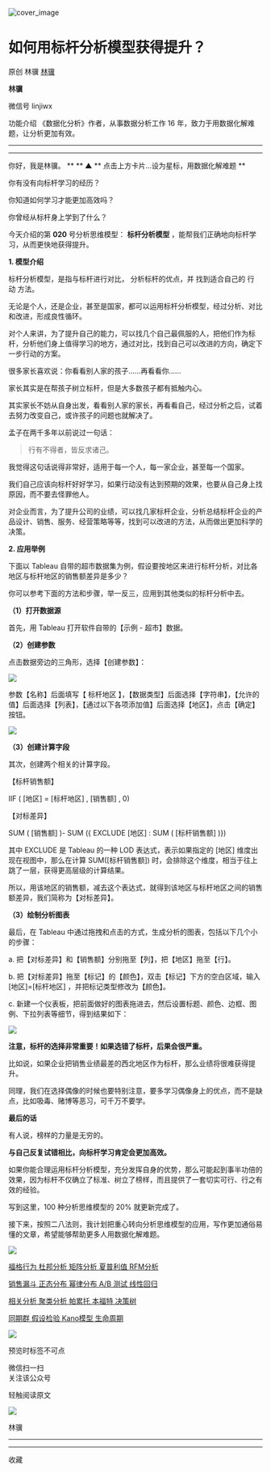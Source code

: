 ![cover_image](https://mmbiz.qlogo.cn/mmbiz_jpg/giaycic3UNwo3CS9iaUGdQRibMviblGQ4NGswgIfKqSuQtr0xwCxYZy5uLngx3SZbKUHl3312Sl80icUdCCV2y2DibjHg/0?wx_fmt=jpeg)

#  如何用标杆分析模型获得提升？

原创  林骥  [ 林骥 ](javascript:void\(0\);)

**林骥**

微信号  linjiwx

功能介绍  《数据化分析》作者，从事数据分析工作 16 年，致力于用数据化解难题，让分析更加有效。

__ __

__ _ _ _ _

你好，我是林骥。  ** ** ▲  ** 点击上方卡片...设为星标，用数据化解难题  **

你有没有向标杆学习的经历？

你知道如何学习才能更加高效吗？

你曾经从标杆身上学到了什么？

今天介绍的第 **020** 号分析思维模型： **标杆分析模型** ，能帮我们正确地向标杆学习，从而更快地获得提升。

**1\. 模型介绍**

标杆分析模型，是指与标杆进行对比，  分析标杆的优点，并  找到适合自己的  行  动  方法。

无论是个人，还是企业，甚至是国家，都可以运用标杆分析模型，经过分析、对比和改进，形成良性循环。

对个人来讲，为了提升自己的能力，可以找几个自己最佩服的人，把他们作为标杆，分析他们身上值得学习的地方，通过对比，找到自己可以改进的方向，确定下一步行动的方案。

很多家长喜欢说：你看看别人家的孩子……再看看你……

家长其实是在帮孩子树立标杆，但是大多数孩子都有抵触内心。

其实家长不妨从自身出发，看看别人家的家长，再看看自己，经过分析之后，试着去努力改变自己，或许孩子的问题也就解决了。

孟子在两千多年以前说过一句话：

> 行有不得者，皆反求诸己。

我觉得这句话说得非常好，适用于每一个人，每一家企业，甚至每一个国家。

我们自己应该向标杆好好学习，如果行动没有达到预期的效果，也要从自己身上找原因，而不要去怪罪他人。

对企业而言，为了提升公司的业绩，可以找几家标杆企业，分析总结标杆企业的产品设计、销售、服务、经营策略等等，找到可以改进的方法，从而做出更加科学的决策。

**2\. 应用举例**

下面以 Tableau 自带的超市数据集为例，假设要按地区来进行标杆分析，对比各地区与标杆地区的销售额差异是多少？

你可以参考下面的方法和步骤，举一反三，应用到其他类似的标杆分析中去。

**（1）打开数据源**

首先，用 Tableau 打开软件自带的【示例 - 超市】数据。

**（2）创建参数**

点击数据旁边的三角形，选择【创建参数】：

![](https://mmbiz.qpic.cn/mmbiz_png/giaycic3UNwo3CS9iaUGdQRibMviblGQ4NGswp6W0gm4ibWnDPPvJYfib5Z0AbgmX6t2a3YdSoFCudLggfL4icd5HrS4icg/640?wx_fmt=png)

参数【名称】后面填写【  标杆地区
】，【数据类型】后面选择【字符串】，【允许的值】后面选择【列表】，【通过以下各项添加值】后面选择【地区】，点击【确定】按钮。  

![](https://mmbiz.qpic.cn/mmbiz_png/giaycic3UNwo3CS9iaUGdQRibMviblGQ4NGswEsKAezEqAtcI96J2vQHHWpibziaWjwLNwn1mBics5lSlqiclQURSHMLl7A/640?wx_fmt=png)

**（3）创建计算字段**  

其次，创建两个相关的计算字段。

【标杆销售额】

IIF  (  [地区]  =  [标杆地区]  ,  [销售额]  , 0)

【对标差异】

SUM  (  [销售额]  )-  SUM  ({  EXCLUDE  [地区]  :  SUM  (  [标杆销售额]  )})

其中 EXCLUDE 是 Tableau 的一种 LOD 表达式，表示如果指定的 [地区] 维度出现在视图中，那么在计算 SUM([标杆销售额])
时，会排除这个维度，相当于往上跳了一层，获得更高层级的计算结果。

所以，用该地区的销售额，减去这个表达式，就得到该地区与标杆地区之间的销售额差异，我们简称为【对标差异】。

**（3）绘制分析图表**

最后，在 Tableau 中通过拖拽和点击的方式，生成分析的图表，包括以下几个小的步骤：

a. 把【对标差异】和【销售额】分别拖至【列】，把【地区】拖至【行】。

b. 把【对标差异】拖至【标记】的【颜色】，双击【标记】下方的空白区域，输入 [地区]=[标杆地区] ，并把标记类型修改为【颜色】。

c. 新建一个仪表板，把前面做好的图表拖进去，然后设置标题、颜色、边框、图例、下拉列表等细节，得到结果如下：

![](https://mmbiz.qpic.cn/mmbiz_png/giaycic3UNwo3CS9iaUGdQRibMviblGQ4NGswcOrXHsWYS4ynBfIzJKGu5e3l1ESLxv6MoljOpPoNPE4WicwRRRTVm1A/640?wx_fmt=png)

**注意，标杆的选择非常重要！如果选错了标杆，后果会很严重。**  

比如说，如果企业把销售业绩最差的西北地区作为标杆，那么业绩将很难获得提升。

同理，我们在选择偶像的时候也要特别注意，要多学习偶像身上的优点，而不是缺点，比如吸毒、赌博等恶习，可千万不要学。

**最后的话**

有人说，榜样的力量是无穷的。

**与自己反复试错相比，向标杆学习肯定会更加高效。**

如果你能合理运用标杆分析模型，充分发挥自身的优势，那么可能起到事半功倍的效果，因为标杆不仅确立了标准、树立了榜样，而且提供了一套切实可行、行之有效的经验。

写到这里，100 种分析思维模型的 20% 就更新完成了。

接下来，按照二八法则，我计划把重心转向分析思维模型的应用，写作更加通俗易懂的文章，希望能够帮助更多人用数据化解难题。

![](https://mmbiz.qpic.cn/mmbiz_gif/n0NOdjkypXiccrnz7SvRYPwwblnYyZU2xHfzEt8V1LXPK6ibrQ9BaQ2YH7ZFx3CbYkgXbZeuPUc6PNrA57Fu2y8Q/640?wx_fmt=gif)

[ 福格行为
](https://mp.weixin.qq.com/s?__biz=MzA4ODE2OTIxMw==&mid=2653477258&idx=1&sn=b55e3f648f903eec82177e78494e1f5f&scene=21#wechat_redirect
"福格行为") [ 杜邦分析
](https://mp.weixin.qq.com/s?__biz=MzA4ODE2OTIxMw==&mid=2653477282&idx=1&sn=3507ad55727800c2c0a2089665a61634&scene=21#wechat_redirect
"杜邦分析") [ 矩阵分析
](https://mp.weixin.qq.com/s?__biz=MzA4ODE2OTIxMw==&mid=2653477299&idx=1&sn=cdb2c2f2f7ac510f8de918f7dfca7b8c&scene=21#wechat_redirect
"矩阵分析") [ 夏普利值
](https://mp.weixin.qq.com/s?__biz=MzA4ODE2OTIxMw==&mid=2653477319&idx=1&sn=a5e8945da69db7cd14e76173694fbc73&scene=21#wechat_redirect
"夏普利值") [ RFM分析
](https://mp.weixin.qq.com/s?__biz=MzA4ODE2OTIxMw==&mid=2653477360&idx=1&sn=be2c4457318600fd9b5702c061c63672&scene=21#wechat_redirect
"RFM分析")

[ 销售漏斗
](https://mp.weixin.qq.com/s?__biz=MzA4ODE2OTIxMw==&mid=2653477417&idx=1&sn=f12ee0f36a8b459060dcb517088b22d8&scene=21#wechat_redirect
"销售漏斗") [ 正态分布
](https://mp.weixin.qq.com/s?__biz=MzA4ODE2OTIxMw==&mid=2653477503&idx=1&sn=49d9b1e1355358a85a3ae15198ff2757&scene=21#wechat_redirect
"正态分布") [ 幂律分布
](https://mp.weixin.qq.com/s?__biz=MzA4ODE2OTIxMw==&mid=2653477556&idx=1&sn=d2642afe4a49f020d73cc73b07b075a1&scene=21#wechat_redirect
"幂律分布") [ A/B 测试
](https://mp.weixin.qq.com/s?__biz=MzA4ODE2OTIxMw==&mid=2653477755&idx=1&sn=6097fc38a9d2aa0562d0aaca39cb9222&scene=21#wechat_redirect
"A/B 测试") [ 线性回归
](https://mp.weixin.qq.com/s?__biz=MzA4ODE2OTIxMw==&mid=2653477762&idx=1&sn=bfc400a41d0f344016de3529de612fef&scene=21#wechat_redirect
"线性回归")

[ 相关分析
](https://mp.weixin.qq.com/s?__biz=MzA4ODE2OTIxMw==&mid=2653477819&idx=1&sn=b8aabdb1e2511fe5829bb75880036be4&scene=21#wechat_redirect
"相关分析") [ 聚类分析
](https://mp.weixin.qq.com/s?__biz=MzA4ODE2OTIxMw==&mid=2653477838&idx=1&sn=4064489391aeaef9de2c3b69af564e68&scene=21#wechat_redirect
"聚类分析") [ 帕累托
](https://mp.weixin.qq.com/s?__biz=MzA4ODE2OTIxMw==&mid=2653477874&idx=1&sn=cffe7167aa2a92a46a3fb26147cb5bde&scene=21#wechat_redirect
"帕累托") [ 本福特
](https://mp.weixin.qq.com/s?__biz=MzA4ODE2OTIxMw==&mid=2653478148&idx=1&sn=a4d7a79a41b239afb126f1373015205f&scene=21#wechat_redirect
"本福特") [ 决策树
](https://mp.weixin.qq.com/s?__biz=MzA4ODE2OTIxMw==&mid=2653478210&idx=1&sn=5024df4a09dd12c817f68c3bde37277b&scene=21#wechat_redirect
"决策树")

[ 同期群
](https://mp.weixin.qq.com/s?__biz=MzA4ODE2OTIxMw==&mid=2653478233&idx=1&sn=5d304747a17105f0827a727b268d3289&scene=21#wechat_redirect
"同期群") [ 假设检验
](https://mp.weixin.qq.com/s?__biz=MzA4ODE2OTIxMw==&mid=2653478244&idx=1&sn=691c8217e968c942e8a9a3ea4e5ad730&scene=21#wechat_redirect
"假设检验") [ Kano模型
](https://mp.weixin.qq.com/s?__biz=MzA4ODE2OTIxMw==&mid=2653478304&idx=1&sn=45e14663d032ae66f270feb3ba05efc8&scene=21#wechat_redirect
"Kano模型") [ 生命周期
](https://mp.weixin.qq.com/s?__biz=MzA4ODE2OTIxMw==&mid=2653478327&idx=1&sn=4bd1bb87e2d06bf6089fb29ce6b80b8e&scene=21#wechat_redirect
"生命周期")

![](https://mmbiz.qpic.cn/mmbiz_png/iaOib7ro3AqzmN91fpfXS59xeURluqkMibVtr0e3xHBVBO500PJCI3ZftE81I2WiaClictvjqLE91j0mkUibSBXr1yug/640?wx_fmt=png)

预览时标签不可点

微信扫一扫  
关注该公众号



轻触阅读原文

![](http://mmbiz.qpic.cn/mmbiz_png/giaycic3UNwo3rBmMJ1emiaHxRCj3Om1wuZZCsgHvFSR3sVQrPsicIlRiaGUicJD8KCZibrmu0FzGBc6aBzfBz3HLIeDA/0?wx_fmt=png)

林骥







****



****



  收藏

